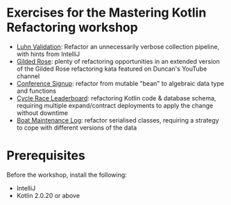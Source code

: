 # Exercises for the Mastering Kotlin Refactoring workshop

* [Luhn Validation](exercises/luhn): Refactor an unnecessarily verbose collection pipeline, with hints from IntelliJ
* [Gilded Rose](exercises/gilded-rose): plenty of refactoring opportunities in an extended version of the Gilded Rose refactoring kata featured on Duncan's YouTube channel
* [Conference Signup](exercises/signup): refactor from mutable "bean" to algebraic data type and functions
* [Cycle Race Leaderboard](exercises/leaderboard): refactoring Kotlin code & database schema, requiring multiple expand/contract deployments to apply the change without downtime
* [Boat Maintenance Log](exercises/boatlog): refactor serialised classes, requiring a strategy to cope with different versions of the data


# Prerequisites

Before the workshop, install the following:

 * IntelliJ
 * Kotlin 2.0.20 or above

